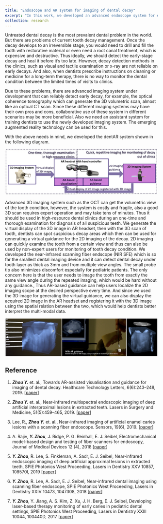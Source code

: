 ```yaml
---
title: "Endoscope and AR system for imaging of dental decay"
excerpt: "In this work, we developed an advanced endoscope system for dental decay imaging; an AR-based visualization system that can help train the dentists to use such newly developed systems; and lastly an AR-based guidance system so that dentists or general users can easily use the endoscope.<br/><img src='/images/YZ-dentAR-2.png'>"
collection: research
---
```


Untreated dental decay is the most prevalent dental problem in the world. But there are problems of current tooth decay management. Once the decay develops to an irreversible stage, you would need to drill and fill the tooth with restorative material or even need a root canal treatment, which is expensive and destructive. Thus ideally, we should detect the early-stage decay and heal it before it’s too late. However, decay detection methods in the clinics, such as visual and tactile examination or x-ray are not reliable on early decays. And also, when dentists prescribe instructions on cleaning or medicine for a long-term therapy, there is no way to monitor the dental condition between the limited times of visits to clinics.

Due to these problems, there are advanced imaging system under development that can reliably detect early decay, for example, the optical coherence tomography which can generate the 3D volumetric scan, almost like an optical CT scan. Since these different imaging systems may have their own pros and cons, collaborative use of these system in different scenarios may be more beneficial. Also we need an assistant system for training dentists to use the newly developed imaging system. The emerging augmented reality technology can be used for this.

With the above needs in mind, we developed the dentAR system shown in the following diagram. 

<p align="center">
  <img src="/images/YZ-dentAR-1.png" title="diagram of dentAR system">
</p>

Advanced 3D imaging system such as the OCT can get the volumetric view of the tooth condition, however, the system is costly and fragile, also a good 3D scan requires expert operation and may take tens of minutes. Thus it should be used in high-resource dental clinics during an one-time and thorough examination for diagnosis of all suspicious teeth. We generate the virtual display of the 3D image in AR headset, then with the 3D scan of tooth, dentists can spot suspicious decay areas which then can be used for generating a virtual guidance for the 2D imaging of the decay. 2D imaging can quickly examine the tooth from a certain view and thus can also be used by non-expert users for monitoring of tooth decay condition.  We developed the near-infrared scanning fiber endscope (NIR SFE) which is so far  the smallest dental imaging device and it can detect dental decay under tooth layer as thick as 3mm and from multiple view angles. The small probe tip also minimizes discomfort especially for pediatric patients. The only concern here is that the user needs to image the tooth from  exactly the same view angle during the repeated imaging, which would be hard without any guidance., Thus AR-based guidance can help users localize the 2D imaging scope at the desired perspective every time. And since we used the 3D image for generating the virtual guidance, we can also display the acquired 2D image in the AR headset and registering it with the 3D image using the spatial relation between the two, which would help dentists better interpret the multi-modal data. 

<p align="center">
  <img src="/images/YZ-dentAR-2.png" title="illustration of AR-based visualization, guidance and fused 2D-3D dental images">
</p>


Reference
--------------

1. ***Zhou Y.*** et. al., Towards AR-assisted visualisation and guidance for imaging of dental decay. Healthcare Technology Letters, 6(6):243–248, 2019. [[paper](https://www.ncbi.nlm.nih.gov/pmc/articles/PMC6952244/)]

1.  ***Zhou Y.*** et. al., Near-infrared multispectral endoscopic imaging of deep artificial interproximal lesions in extracted teeth. Lasers in Surgery and Medicine, 51(5):459–465, 2019. [[paper](https://onlinelibrary.wiley.com/doi/full/10.1002/lsm.23065)]

1.  Lee, R., ***Zhou Y.*** et. al., Near-infrared imaging of artificial enamel caries lesions with a scanning fiber endoscope. Sensors, 19(6), 2019. [[paper](https://www.ncbi.nlm.nih.gov/pmc/articles/PMC6471210/pdf/sensors-19-01419.pdf)]

1. A. Rajiv, ***Y. Zhou***, J. Ridge, P. G. Reinhall, E. J. Seibel, Electromechanical model-based design and testing of fiber scanners for endoscopy, Journal of Medical Devices 12 (4), 2018 [[paper](https://asmedigitalcollection.asme.org/medicaldevices/article/366205/Electromechanical-Model-Based-Design-and-Testing)]

1. ***Y. Zhou***, R. Lee, S. Finkleman, A. Sadr, E. J. Seibel, Near-infrared endoscopic imaging of deep artificial approximal lesions in extracted teeth, SPIE Photonics West Proceeding, Lasers in Dentistry XXV 10857, 108570I, 2019 [[paper](https://www.spiedigitallibrary.org/conference-proceedings-of-spie/10857/108570I/Near-infrared-endoscopic-imaging-of-deep-artificial-approximal-lesions-in/10.1117/12.2510310.full?webSyncID=9a0ce46e-9e6e-c7a4-9dab-6a0cbad05932&sessionGUID=9ad883c9-d902-bc99-93ce-d268bead49a2)]

1. ***Y. Zhou***, R. Lee, A. Sadr, E. J. Seibel, Near-infrared dental imaging using scanning fiber endoscope, SPIE Photonics West Proceeding, Lasers in Dentistry XXIV 10473, 1047308, 2018 [[paper](https://www.spiedigitallibrary.org/conference-proceedings-of-spie/10473/1047308/Near-infrared-dental-imaging-using-scanning-fiber-endoscope/10.1117/12.2295080.full?sessionGUID=3c9d902b-c999-3ced-268b-ead49a28531a&webSyncID=46e9e6ec-7a49-dab6-a0cb-ad059329ad88&sessionGUID=3c9d902b-c999-3ced-268b-ead49a28531a&SSO=1)]

1. ***Y. Zhou***, Y. Jiang, A. S. Kim, Z. Xu, J. H. Berg, E. J. Seibel, Developing laser-based therapy monitoring of early caries in pediatric dental settings,  SPIE Photonics West Proceeding, Lasers in Dentistry XXIII 10044, 100440D, 2017 [[paper](https://www.spiedigitallibrary.org/conference-proceedings-of-spie/10044/100440D/Developing-laser-based-therapy-monitoring-of-early-caries-in-pediatric/10.1117/12.2256533.full?sessionGUID=d883c9d9-02bc-9993-ced2-68bead49a285&webSyncID=0ce46e9e-6ec7-a49d-ab6a-0cbad059329a&sessionGUID=d883c9d9-02bc-9993-ced2-68bead49a285)]



